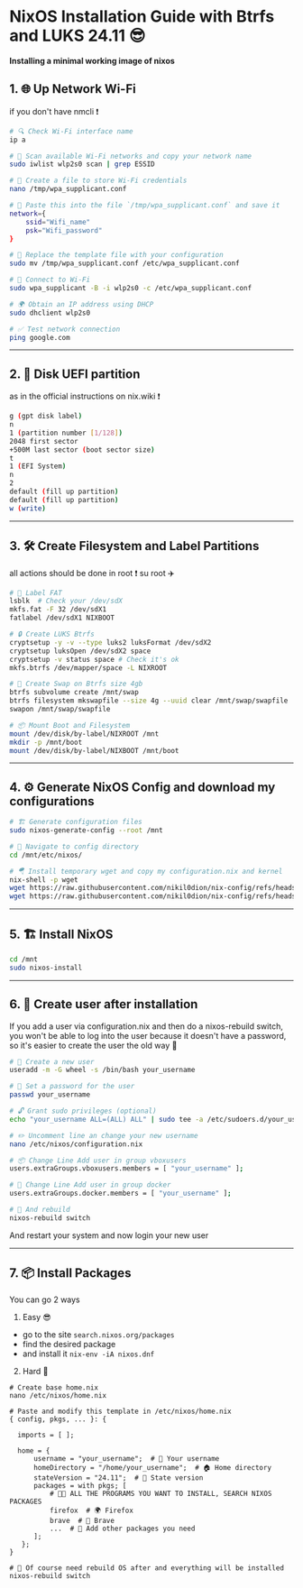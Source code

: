 # NixOS Installation Guide with Btrfs and LUKS 24.11 😎

**Installing a minimal working image of nixos**

## 1. 🌐 Up Network Wi-Fi 

if you don't have nmcli ❗

```sh
# 🔍 Check Wi-Fi interface name  
ip a  

# 📡 Scan available Wi-Fi networks and copy your network name  
sudo iwlist wlp2s0 scan | grep ESSID  

# 📝 Create a file to store Wi-Fi credentials  
nano /tmp/wpa_supplicant.conf  

# 📌 Paste this into the file `/tmp/wpa_supplicant.conf` and save it  
network={  
    ssid="Wifi_name"  
    psk="Wifi_password"  
}  

# 🔄 Replace the template file with your configuration  
sudo mv /tmp/wpa_supplicant.conf /etc/wpa_supplicant.conf  

# 🔗 Connect to Wi-Fi  
sudo wpa_supplicant -B -i wlp2s0 -c /etc/wpa_supplicant.conf  

# 🌍 Obtain an IP address using DHCP  
sudo dhclient wlp2s0  

# ✅ Test network connection  
ping google.com  

```
---

## 2. 📀 Disk UEFI partition 

as in the official instructions on nix.wiki ❗

```sh
g (gpt disk label)
n
1 (partition number [1/128])
2048 first sector
+500M last sector (boot sector size)
t
1 (EFI System)
n
2
default (fill up partition)
default (fill up partition)
w (write)
```

---

## 3. 🛠️ Create Filesystem and Label Partitions  

all actions should be done in root ❗
su root ✈️

```sh
# 📀 Label FAT  
lsblk  # Check your /dev/sdX
mkfs.fat -F 32 /dev/sdX1  
fatlabel /dev/sdX1 NIXBOOT  

# 🔒 Create LUKS Btrfs  
cryptsetup -y -v --type luks2 luksFormat /dev/sdX2  
cryptsetup luksOpen /dev/sdX2 space  
cryptsetup -v status space # Check it's ok
mkfs.btrfs /dev/mapper/space -L NIXROOT  

# 🔄 Create Swap on Btrfs size 4gb 
btrfs subvolume create /mnt/swap  
btrfs filesystem mkswapfile --size 4g --uuid clear /mnt/swap/swapfile  
swapon /mnt/swap/swapfile  

# 📦 Mount Boot and Filesystem
mount /dev/disk/by-label/NIXROOT /mnt  
mkdir -p /mnt/boot  
mount /dev/disk/by-label/NIXBOOT /mnt/boot  
```

---

## 4. ⚙️ Generate NixOS Config and download my configurations

```sh
# 🏗️ Generate configuration files  
sudo nixos-generate-config --root /mnt  

# 📂 Navigate to config directory  
cd /mnt/etc/nixos/

# 🪂 Install temporary wget and copy my configuration.nix and kernel 
nix-shell -p wget
wget https://raw.githubusercontent.com/nikil0dion/nix-config/refs/heads/main/nixos/configuration.nix
wget https://raw.githubusercontent.com/nikil0dion/nix-config/refs/heads/main/nixos/linux-kernel.nix
```
---

## 5. 🏗️ Install NixOS

```sh
cd /mnt
sudo nixos-install  
```

---

## 6. 🤠 Create user after installation

If you add a user via configuration.nix and then do a nixos-rebuild switch, you won't be able to log into the user because it doesn't have a password, so it's easier to create the user the old way 👴

```sh
# 👤 Create a new user  
useradd -m -G wheel -s /bin/bash your_username  

# 🔑 Set a password for the user  
passwd your_username  

# 🔓 Grant sudo privileges (optional)  
echo "your_username ALL=(ALL) ALL" | sudo tee -a /etc/sudoers.d/your_username

# ✏️ Uncomment line an change your new username
nano /etc/nixos/configuration.nix

# 📦 Change Line Add user in group vboxusers
users.extraGroups.vboxusers.members = [ "your_username" ];

# 🐳 Change Line Add user in group docker
users.extraGroups.docker.members = [ "your_username" ];

# 🚀 And rebuild
nixos-rebuild switch
```
And restart your system and now login your new user 

---

## 7. 📦 Install Packages 

You can go 2 ways

1. Easy 😎
- go to the site `search.nixos.org/packages`
- find the desired package
- and install it `nix-env -iA nixos.dnf`

2. Hard 💪
```
# Create base home.nix
nano /etc/nixos/home.nix

# Paste and modify this template in /etc/nixos/home.nix
{ config, pkgs, ... }: {

  imports = [ ];

  home = {
      username = "your_username";  # 👤 Your username
      homeDirectory = "/home/your_username";  # 🏠 Home directory
      stateVersion = "24.11";  # 📅 State version
      packages = with pkgs; [
          # 🧑‍💻 ALL THE PROGRAMS YOU WANT TO INSTALL, SEARCH NIXOS PACKAGES 
          firefox  # 🌍 Firefox
          brave  # 🦸 Brave
          ...  # 🔄 Add other packages you need
      ];
   };
}

# 🚀 Of course need rebuild OS after and everything will be installed
nixos-rebuild switch
```

